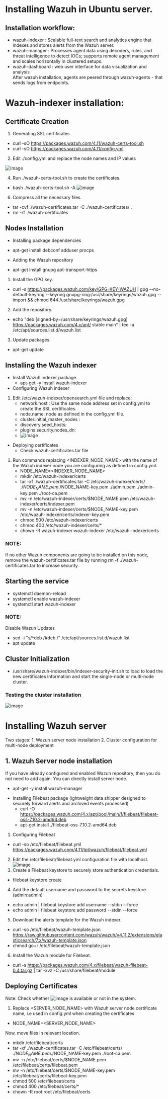 # Installing Wazuh in Ubuntu server.
## Installation workflow:  
* wazuh-indexer : Scalable full-text search and analytics engine that indexes and stores alerts from the Wazuh server.  
* wazuh-manager : Processes agent data using decoders, rules, and threat intelligence to detect IOCs; supports remote agent management and scales horizontally in clustered setups.  
* wazuh-dashboard : web user interface for data visualization and analysis  
After wazuh installation, agents are peered through wazuh-agents - that sends logs from endpoints.  

# Wazuh-indexer installation:  
## Certificate Creation
1. Generating SSL certificates  
 - curl -sO https://packages.wazuh.com/4.11/wazuh-certs-tool.sh  
 - curl -sO https://packages.wazuh.com/4.11/config.yml  
2. Edit ./config.yml and replace the node names and IP values
   
![image](https://github.com/user-attachments/assets/5ebf72f0-a1d1-4058-acbb-1629c4089c7c)  

4. Run ./wazuh-certs-tool.sh to create the certificates.  
 - bash ./wazuh-certs-tool.sh -A
![image](https://github.com/user-attachments/assets/ccc9121a-609b-4998-91ab-1a9a55c98c49)
6. Compress all the necessary files.  
 - tar -cvf ./wazuh-certificates.tar -C ./wazuh-certificates/ .  
 - rm -rf ./wazuh-certificates  

## Nodes Installation  
+ Installing package dependencies   
 - apt-get install debconf adduser procps
+ Adding the Wazuh repository  
 - apt-get install gnupg apt-transport-https
1. Install the GPG key.  
 - curl -s https://packages.wazuh.com/key/GPG-KEY-WAZUH | gpg --no-default-keyring --keyring gnupg-ring:/usr/share/keyrings/wazuh.gpg --import && chmod 644 /usr/share/keyrings/wazuh.gpg
2. Add the repository.  
 - echo "deb [signed-by=/usr/share/keyrings/wazuh.gpg] https://packages.wazuh.com/4.x/apt/ stable main" | tee -a /etc/apt/sources.list.d/wazuh.list
3. Update packages  
 - apt-get update  

## Installing the Wazuh indexer  
* Install Wazuh indexer package.  
  + apt-get -y install wazuh-indexer  
* Configuring Wazuh indexer   
1. Edit /etc/wazuh-indexer/opensearch.yml file and replace:
   - network.host : Use the same node address set in config.yml to create the SSL certificates.
   - node.name: node as defined in the config.yml file.
   - cluster.initial_master_nodes :
   - discovery.seed_hosts:
   - plugins.security.nodes_dn:  
   - ![image](https://github.com/user-attachments/assets/6c63b375-2941-43df-a830-8fdfafdc8f56)  

* Deploying certificates
  - Check wazuh-certificates.tar file  
1. Run commands replacing <INDEXER_NODE_NAME> with the name of the Wazuh indexer node you are configuring as defined in config.yml.  
   - NODE_NAME=<INDEXER_NODE_NAME>  
   - mkdir /etc/wazuh-indexer/certs  
   - tar -xf ./wazuh-certificates.tar -C /etc/wazuh-indexer/certs/ ./$NODE_NAME.pem ./$NODE_NAME-key.pem ./admin.pem ./admin-key.pem ./root-ca.pem  
   - mv -n /etc/wazuh-indexer/certs/$NODE_NAME.pem /etc/wazuh-indexer/certs/indexer.pem  
   - mv -n /etc/wazuh-indexer/certs/$NODE_NAME-key.pem /etc/wazuh-indexer/certs/indexer-key.pem  
   - chmod 500 /etc/wazuh-indexer/certs  
   - chmod 400 /etc/wazuh-indexer/certs/*  
   - chown -R wazuh-indexer:wazuh-indexer /etc/wazuh-indexer/certs  
### NOTE:
 If no other Wazuh components are going to be installed on this node, remove the wazuh-certificates.tar file by running rm -f ./wazuh-certificates.tar to increase security.
##  Starting the service
* systemctl daemon-reload  
* systemctl enable wazuh-indexer  
* systemctl start wazuh-indexer

### NOTE:
Disable Wazuh Updates
  - sed -i "s/^deb /#deb /" /etc/apt/sources.list.d/wazuh.list  
  - apt update  

## Cluster Initialization  
  - /usr/share/wazuh-indexer/bin/indexer-security-init.sh
to load to load the new certificates information and start the single-node or multi-node cluster.
### Testing the cluster installation  
![image](https://github.com/user-attachments/assets/6bd51cf3-23b9-47b6-8e61-03f6fee9009e)  

# Installing Wazuh server  
Two stages: 1. Wazuh server node installation  2. Cluster configuration for multi-node deployment  
## 1. Wazuh Server node installation  
If you have already configured and enabled Wazuh repository, then you do not need to add again. You can directly install  server node.  
- apt-get -y install wazuh-manager  

* Installing Filebeat package (ightweight data shipper designed to securely forward alerts and archived events processed)
  - curl -O https://packages.wazuh.com/4.x/apt/pool/main/f/filebeat/filebeat-oss-7.10.2-amd64.deb  
  - apt-get install ./filebeat-oss-7.10.2-amd64.deb  

1. Configuring Filebeat
  - curl -so /etc/filebeat/filebeat.yml https://packages.wazuh.com/4.11/tpl/wazuh/filebeat/filebeat.yml  
2. Edit the /etc/filebeat/filebeat.yml configuration file with localhost.  
![image](https://github.com/user-attachments/assets/51585b4b-a77e-4d7b-8625-50343b56ee04)
3. Create a Filebeat keystore to securely store authentication credentials.
  - filebeat keystore create  
4. Add the default username and password to the secrets keystore.(admin:admin)  
  - echo admin | filebeat keystore add username --stdin --force  
  - echo admin | filebeat keystore add password --stdin --force  
5. Download the alerts template for the Wazuh indexer.
  - curl -so /etc/filebeat/wazuh-template.json https://raw.githubusercontent.com/wazuh/wazuh/v4.11.2/extensions/elasticsearch/7.x/wazuh-template.json  
  - chmod go+r /etc/filebeat/wazuh-template.json  
6. Install the Wazuh module for Filebeat.
  - curl -s https://packages.wazuh.com/4.x/filebeat/wazuh-filebeat-0.4.tar.gz | tar -xvz -C /usr/share/filebeat/module  

## Deploying Certificates 
Note: Check whether ![image](https://github.com/user-attachments/assets/22c8f2f0-50e5-480b-b3ac-ff1f97a472a2) is available or not in the system.  
1. Replace <SERVER_NODE_NAME> with Wazuh server node certificate name, i.e used in config.yml when creating the certificates  
  - NODE_NAME=<SERVER_NODE_NAME>  

Now, move files in relevant location.  

  -  mkdir /etc/filebeat/certs  
  - tar -xf ./wazuh-certificates.tar -C /etc/filebeat/certs/ ./$NODE_NAME.pem ./$NODE_NAME-key.pem ./root-ca.pem  
  - mv -n /etc/filebeat/certs/$NODE_NAME.pem /etc/filebeat/certs/filebeat.pem  
  - mv -n /etc/filebeat/certs/$NODE_NAME-key.pem /etc/filebeat/certs/filebeat-key.pem  
  - chmod 500 /etc/filebeat/certs  
  - chmod 400 /etc/filebeat/certs/*  
  - chown -R root:root /etc/filebeat/certs  




   
